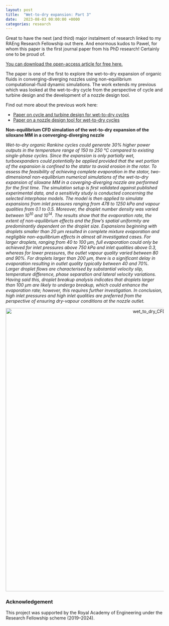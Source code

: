 ```yaml
---
layout: post
title:  "Wet-to-dry expansion: Part 3"
date:   2023-08-03 00:00:00 +0000
categories: research
---
```

Great to have the next (and third) major instalment of research linked to my RAEng Research Fellowship out there. And enormous kudos to Pawel, for whom this paper is the first journal paper from his PhD research! Certainly one to be proud of.

[You can download the open-access article for free here.](https://doi.org/10.1016/j.applthermaleng.2023.121158)

The paper is one of the first to explore the wet-to-dry expansion of organic fluids in converging-diverging nozzles using non-equilibrium computational-fluid dynamic simulations. The work extends my previous which was looked at the wet-to-dry cycle from the perspective of cycle and turbine design and the development of a nozzle design tool.

Find out more about the previous work here:
- [Paper on cycle and turbine design for wet-to-dry cycles]( https://doi.org/10.1016/j.applthermaleng.2021.116852) 
- [Paper on a nozzle design tool for wet-to-dry cycles]( https://doi.org/10.1016/j.ijheatmasstransfer.2022.122921)


**Non-equilibrium CFD simulation of the wet-to-dry expansion of the siloxane MM in a converging-diverging nozzle**

*Wet-to-dry organic Rankine cycles could generate 30% higher power outputs in the temperature range of 150 to 250 °C compared to existing single-phase cycles. Since the expansion is only partially wet, turboexpanders could potentially be applied provided that the wet portion of the expansion is confined to the stator to avoid erosion in the rotor. To assess the feasibility of achieving complete evaporation in the stator, two-dimensional non-equilibrium numerical simulations of the wet-to-dry expansion of siloxane MM in a coverging-diverging nozzle are performed for the first time. The simulation setup is first validated against published experimental data, and a sensitivity study is conducted concerning the selected interphase models. The model is then applied to simulate expansions from inlet pressures ranging from 478 to 1250 kPa and vapour qualities from 0.1 to 0.5. Moreover, the droplet number density was varied between 10<sup>10</sup> and 10<sup>14</sup>. The results show that the evaporation rate, the extent of non-equilibrium effects and the flow’s spatial uniformity are predominantly dependent on the droplet size. Expansions beginning with droplets smaller than 20 μm resulted in complete mixture evaporation and negligible non-equilibrium effects in almost all investigated cases. For larger droplets, ranging from 40 to 100 μm, full evaporation could only be achieved for inlet pressures above 750 kPa and inlet qualities above 0.3, whereas for lower pressures, the outlet vapour quality varied between 80 and 90%. For droplets larger than 200 μm, there is a significant delay in evaporation resulting in outlet quality typically between 40 and 70%. Larger droplet flows are characterised by substantial velocity slip, temperature difference, phase separation and lateral velocity variations. Having said this, droplet breakup analysis indicates that droplets larger than 100 μm are likely to undergo breakup, which could enhance the evaporation rate; however, this requires further investigation. In conclusion, high inlet pressures and high inlet qualities are preferred from the perspective of ensuring dry-vapour conditions at the nozzle outlet.*

<p></p>
<div style="text-align:center">
	<img src="{{site.baseurl}}/assets/ATE_CFD_contours.png" alt="wet_to_dry_CFD" style="width:900px;" />
</div>
<p></p>

### Acknowledgement 
This project was supported by the Royal Academy of Engineering under the Research Fellowship scheme (2019–2024).